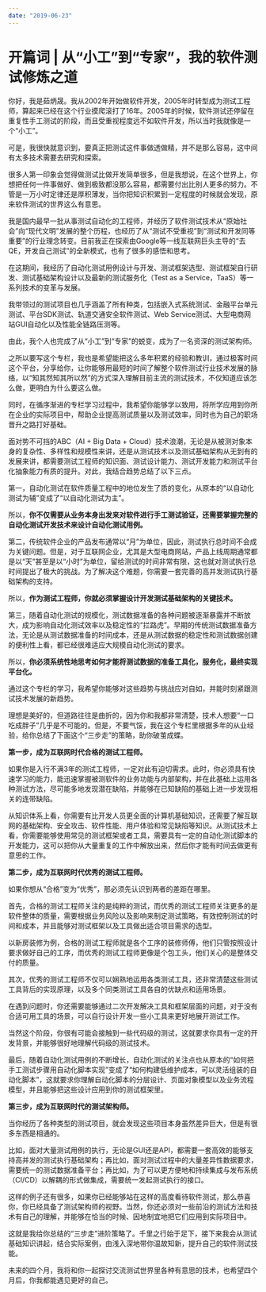 ```yaml
---
date: "2019-06-23"
---  
```

      
# 开篇词 | 从“小工”到“专家”，我的软件测试修炼之道
你好，我是茹炳晟。我从2002年开始做软件开发，2005年时转型成为测试工程师，算起来已经在这个行业摸爬滚打了16年。2005年的时候，软件测试还停留在重复性手工测试的阶段，而且受重视程度远不如软件开发，所以当时我就像是一个“小工”。

可是，我很快就意识到，要真正把测试这件事做透做精，并不是那么容易，这中间有太多技术需要去研究和探索。

很多人第一印象会觉得做测试比做开发简单很多，但是我想说，在这个世界上，你想把任何一件事做好、做到极致都没那么容易，都需要付出比别人更多的努力。不管是一万小时定律还是厚积薄发，当你把知识积累到一定程度的时候就会发现，原来软件测试的世界这么有意思。

我是国内最早一批从事测试自动化的工程师，并经历了软件测试技术从“原始社会”向“现代文明”发展的整个历程，也经历了从“测试不受重视”到“测试和开发同等重要”的行业理念转变。目前我正在探索由Google等一线互联网巨头主导的“去QE，开发自己测试”的全新模式，也有了很多的感悟和思考。

在这期间，我经历了自动化测试用例设计与开发、测试框架选型、测试框架自行研发、测试基础架构设计以及最新的测试服务化（Test as a Service，TaaS）等一系列技术的变革与发展。

<!-- [[[read_end]]] -->

我带领过的测试项目也几乎涵盖了所有种类，包括嵌入式系统测试、金融平台单元测试、平台SDK测试、轨道交通安全软件测试、Web Service测试、大型电商网站GUI自动化以及性能全链路压测等。

由此，我个人也完成了从“小工”到“专家”的蜕变，成为了一名资深的测试架构师。

之所以要写这个专栏，我也是希望能把这么多年积累的经验和教训，通过极客时间这个平台，分享给你，让你能够用最短的时间了解整个软件测试行业技术发展的脉络，以“知其然知其所以然”的方式深入理解目前主流的测试技术，不仅知道应该怎么做，更明白为什么要这么做。

同时，在循序渐进的专栏学习过程中，我希望你能够学以致用，将所学应用到你所在企业的实际项目中，帮助企业提高测试质量以及测试效率，同时也为自己的职场晋升之路打好基础。

面对势不可挡的ABC（AI + Big Data + Cloud）技术浪潮，无论是从被测对象本身的复杂性、多样性和规模性来讲，还是从测试技术以及测试基础架构从无到有的发展来讲，都需要测试工程师的知识面、测试设计能力、测试开发能力和测试平台化抽象能力有质的提升。对此，我结合趋势总结了以下三点。

第一，自动化测试在软件质量工程中的地位发生了质的变化，从原本的“以自动化测试为辅”变成了“以自动化测试为主”。

所以，**你不仅需要从业务本身出发来对软件进行手工测试验证，还需要掌握完整的自动化测试开发技术来设计自动化测试用例。**

第二，传统软件企业的产品发布通常以“月”为单位，因此，测试执行总时间不会成为关键问题。但是，对于互联网企业，尤其是大型电商网站，产品上线周期通常都是以“天”甚至是以“小时”为单位，留给测试的时间非常有限，这也就对测试执行总时间提出了极大的挑战。为了解决这个难题，你需要一套完善的高并发测试执行基础架构的支持。

所以，**作为测试工程师，你就必须掌握设计开发测试基础架构的关键技术。**

第三，随着自动化测试的规模化，测试数据准备的各种问题被逐渐暴露并不断放大，成为影响自动化测试效率以及稳定性的“拦路虎”。早期的传统测试数据准备方法，无论是从测试数据准备的时间成本，还是从测试数据的稳定性和测试数据创建的便利性上看，都已经很难适应大规模自动化测试的要求。

所以，**你必须系统性地思考如何才能将测试数据的准备工具化，服务化，最终实现平台化。**

通过这个专栏的学习，我希望你能够对这些趋势与挑战应对自如，并能时刻紧跟测试技术发展的新趋势。

理想是美好的，但道路往往是曲折的，因为你和我都非常清楚，技术人想要“一口吃成胖子”几乎是不可能的。但是，不要气馁，我在这个专栏里根据多年的从业经验，给你总结了下面这个“三步走”的策略，助你破茧成蝶。

**第一步，成为互联网时代合格的测试工程师。**

如果你是入行不满3年的测试工程师，一定对此有迫切需求。此时，你必须具有快速学习的能力，能迅速掌握被测软件的业务功能与内部架构，并在此基础上运用各种测试方法，尽可能多地发现潜在缺陷，并能够在已知缺陷的基础上进一步发现相关的连带缺陷。

从知识体系上看，你需要有比开发人员更全面的计算机基础知识，还需要了解互联网的基础架构、安全攻击、软件性能、用户体验和常见缺陷等知识。从测试技术上看，你需要能够使用常见的测试框架或者工具，需要具有一定的自动化测试脚本的开发能力，这可以把你从大量重复的工作中解放出来，然后你才能有时间去做更有意思的工作。

**第二步，成为互联网时代优秀的测试工程师。**

如果你想从“合格”变为“优秀”，那必须先认识到两者的差距在哪里。

首先，合格的测试工程师关注的是纯粹的测试，而优秀的测试工程师关注更多的是软件整体的质量，需要根据业务风险以及影响来制定测试策略，有效控制测试的时间和成本，并且能够对测试框架以及工具做出适合项目需求的选型。

以新房装修为例，合格的测试工程师就是各个工序的装修师傅，他们只管按照设计要求做好自己的工序，而优秀的测试工程师更像是个包工头，他们关心的是整体交付的质量。

其次，优秀的测试工程师不仅可以娴熟地运用各类测试工具，还非常清楚这些测试工具背后的实现原理，以及多个同类测试工具各自的优缺点和适用场景。

在遇到问题时，你还需要能够通过二次开发解决工具和框架层面的问题，对于没有合适可用工具的场景，可以自行设计开发一些小工具来更好地展开测试工作。

当然这个阶段，你很有可能会接触到一些代码级的测试，这就要求你具有一定的开发背景，并能够很好地理解代码级的测试技术。

最后，随着自动化测试用例的不断增长，自动化测试的关注点也从原本的“如何把手工测试步骤用自动化脚本实现”变成了“如何构建低维护成本，可以灵活组装的自动化脚本”，这就要求你理解自动化脚本的分层设计、页面对象模型以及业务流程模型，并且能够把这些设计应用到你的测试框架里。

**第三步，成为互联网时代的测试架构师。**

当你经历了各种类型的测试项目，就会发现这些项目本身虽然差异巨大，但是有很多东西是相通的。

比如，面对大量测试用例的执行，无论是GUI还是API，都需要一套高效的能够支持高并发的测试执行基础架构；再比如，面对测试过程中的大量差异性数据要求，需要统一的测试数据准备平台；再比如，为了可以更方便地和持续集成与发布系统（CI/CD）以解耦的形式做集成，需要统一发起测试执行的接口。

这样的例子还有很多，如果你已经能够站在这样的高度看待软件测试，那么恭喜你，你已经具备了测试架构师的视野。当然，你还必须对一些前沿的测试方法和技术有自己的理解，并能够在恰当的时候、因地制宜地把它们应用到实际项目中。

这就是我给你总结的“三步走”进阶策略了。千里之行始于足下，接下来我会从测试基础知识讲起，结合实际案例，由浅入深地带你温故知新，提升自己的软件测试技能。

未来的四个月，我将和你一起探讨交流测试世界里各种有意思的技术，也希望四个月后，你我都能遇见更好的自己。